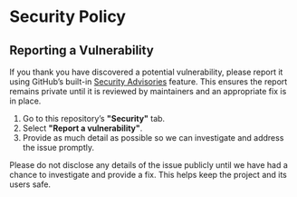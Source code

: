 <!-- SPDX-License-Identifier: Apache-2.0 -->
<!-- Copyright Contributors to the ACES Project. -->

# Security Policy

## Reporting a Vulnerability

If you thank you have discovered a potential vulnerability, please report it
using GitHub’s built-in [Security
Advisories](https://docs.github.com/en/code-security/security-advisories/guidance-on-reporting-and-writing)
feature. This ensures the report remains private until it is reviewed by
maintainers and an appropriate fix is in place.

1. Go to this repository’s **"Security"** tab.
2. Select **"Report a vulnerability"**.
3. Provide as much detail as possible so we can investigate and address the
   issue promptly.

Please do not disclose any details of the issue publicly until we have had a
chance to investigate and provide a fix. This helps keep the project and its
users safe.